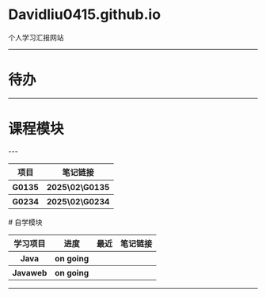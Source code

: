 # Davidliu0415.github.io
个人学习汇报网站

---

# 待办
---
# 课程模块
<table>
  <tr>
    <th>项目</th>
    <th>笔记链接</th>
  </tr>
  <tr>
    <th>G0135</th>
    <th>2025\02\G0135</th>
  </tr>
  <tr>
    <th>G0234</th>
    <th>2025\02\G0234</th>
  </tr>
 ---
</table>
# 自学模块
<table>
  <tr>
    <th>学习项目</th>
    <th>进度</th>
    <th>最近</th>
    <th>笔记链接</th>
  </tr>
  <tr>
    <th>Java</th>
    <th>on going</th>
    <th></th>
    <th></th>
  </tr>
  <tr>
    <th>Javaweb</th>
    <th>on going</th>
    <th></th>
    <th></th>
  </tr>
 
</table>

---

